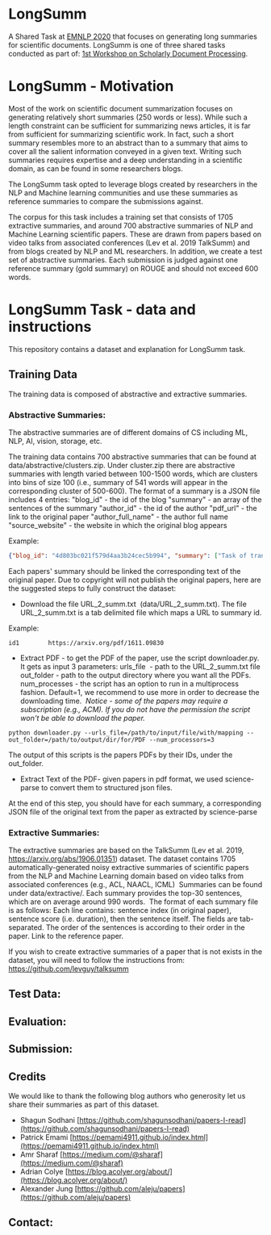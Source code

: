 # LongSumm
A Shared Task at [EMNLP 2020](https://2020.emnlp.org) that focuses on generating long summaries for scientific documents. LongSumm is one of three shared tasks conducted as part of: [1st Workshop on Scholarly Document Processing](https://ornlcda.github.io/SDProc/). 

# LongSumm - Motivation

Most of the work on scientific document summarization focuses on generating relatively short summaries (250 words or less). While such a length constraint can be sufficient for summarizing news articles, it is far from sufficient for summarizing scientific work. In fact, such a short summary resembles more to an abstract than to a summary that aims to cover all the salient information conveyed in a given text. Writing such summaries requires expertise and a deep understanding in a scientific domain, as can be found in some researchers blogs.

The LongSumm task opted to leverage blogs created by researchers in the NLP and Machine learning communities and use these summaries as reference summaries to compare the submissions against.  

The corpus for this task includes a training set that consists of 1705 extractive summaries, and around 700 abstractive summaries of NLP and Machine Learning scientific papers. These are drawn from papers based on video talks from associated conferences (Lev et al. 2019 TalkSumm) and from blogs created by NLP and ML researchers. In addition, we create a test set of abstractive summaries. Each submission is judged against one reference summary (gold summary) on ROUGE and should not exceed 600 words.


# LongSumm Task - data and instructions

This repository contains a dataset and explanation for LongSumm task.

## Training Data
The training data is composed of abstractive and extractive summaries.


### Abstractive Summaries:
The abstractive summaries are of different domains of CS including ML, NLP, AI, vision, storage, etc.


The training data contains 700 abstractive summaries that can be found at data/abstractive/clusters.zip. Under cluster.zip there are abstractive summaries with length varied between 100-1500 words, which are clusters into bins of size 100 (i.e., summary of 541 words will appear in the corresponding cluster of 500-600).
The format of a summary is a JSON file includes 4 entries:
"blog_id" - the id of the blog
"summary" - an array of the sentences of the summary
"author_id" - the id of the author
"pdf_url" - the link to the original paper
"author_full_name" - the author full name
"source_website" - the website in which the original blog appears


Example: 
```json
{"blog_id": "4d803bc021f579d4aa3b24cec5b994", "summary": ["Task of translating natural language queries into regular expressions without using domain specific knowledge.", "Proposes a methodology for collecting a large corpus of regular expressions to natural language pairs.", "Reports performance gain of 19.6% over state-of-the-art models.", "Link to the paper  Architecture  LSTM based sequence to sequence neural network (with attention)  Six layers  One-word embedding layer  Two encoder layers  Two decoder layers  One dense output layer.", "Attention over encoder layer.", "Dropout with the probability of 0.25.", "20 epochs, minibatch size of 32 and learning rate of 1 (with decay rate of 0.5)  Dataset Generation  Created a public dataset - NL-RX - with 10K pair of (regular expression, natural language)  Two step generate-and-paraphrase approach  Generate step  Use handcrafted grammar to translate regular expressions to natural language.", "Paraphrase step  Crowdsourcing the task of translating the rigid descriptions into more natural expressions.", "Results  Evaluation Metric  Functional equality check (called DFA-Equal) as same regular expression could be written in many ways.", "Proposed architecture outperforms both the baselines - Nearest Neighbor classifier using Bag of Words (BoWNN) and Semantic-Unify"], "author_id": "shugan", "pdf_url": "http://arxiv.org/pdf/1608.03000v1", "author_full_name": "Shagun Sodhani", "source_website": "https://github.com/shagunsodhani/papers-I-read"}
```


Each papers' summary should be linked the corresponding text of the original paper. Due to copyright will not publish the original papers, here are the suggested steps to fully construct the dataset:


* Download the file URL_2_summ.txt  (data/URL_2_summ.txt). The file URL_2_summ.txt is a tab delimited file which maps a URL to summary id.


Example:
```
id1        https://arxiv.org/pdf/1611.09830
```

* Extract PDF - to get the PDF of the paper, use the script downloader.py. It gets as input 3 parameters:
urls_file  - path to the URL_2_summ.txt file
out_folder - path to the output directory where you want all the PDFs.
num_processes - the script has an option to run in a multiprocess fashion. Default=1, we recommend to use more in order to decrease the downloading time. 
*Notice - some of the papers may require a subscription (e.g., ACM). If you do not have the permission the script won't be able to download the paper.*


`python downloader.py --urls_file=/path/to/input/file/with/mapping --out_folder=/path/to/output/dir/for/PDF --num_processors=3`


The output of this scripts is the papers PDFs by their IDs, under the out_folder.


* Extract Text of the PDF- given papers in pdf format, we used science-parse to convert them to structured json files. 




At the end of this step, you should have for each summary, a corresponding JSON file of the original text from the paper as extracted by science-parse




### Extractive Summaries:


The extractive summaries are based on the TalkSumm (Lev et al. 2019, https://arxiv.org/abs/1906.01351) dataset. The dataset contains 1705 automatically-generated noisy extractive summaries of scientific papers from the NLP and Machine Learning domain based on video talks from associated conferences (e.g., ACL, NAACL, ICML) 
Summaries can be found under data/extractive/. Each summary provides the top-30 sentences, which are on average around 990 words. 
The format of each summary file is as follows:
Each line contains: sentence index (in original paper), sentence score (i.e. duration), then the sentence itself. The fields are tab-separated.
The order of the sentences is according to their order in the paper.
Link to the reference paper.


If you wish to create extractive summaries of a paper that is not exists in the dataset, you will need to follow the instructions from: https://github.com/levguy/talksumm




## Test Data:




## Evaluation:

## Submission:

## Credits
We would like to thank the following blog authors who generosity let us share their summaries as part of this dataset.  

* Shagun Sodhani  [https://github.com/shagunsodhani/papers-I-read](https://github.com/shagunsodhani/papers-I-read)
* Patrick Emami   [https://pemami4911.github.io/index.html](https://pemami4911.github.io/index.html)
* Amr Sharaf  [https://medium.com/@sharaf](https://medium.com/@sharaf)
* Adrian Colye  [https://blog.acolyer.org/about/](https://blog.acolyer.org/about/)
* Alexander Jung  [https://github.com/aleju/papers](https://github.com/aleju/papers)


## Contact:


